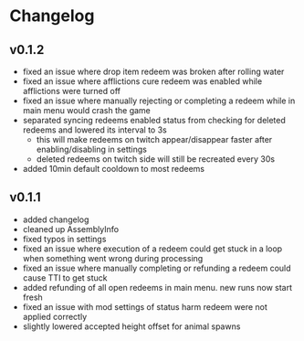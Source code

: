 # Changelog

## v0.1.2

- fixed an issue where drop item redeem was broken after rolling water
- fixed an issue where afflictions cure redeem was enabled while afflictions were turned off
- fixed an issue where manually rejecting or completing a redeem while in main menu would crash the game
- separated syncing redeems enabled status from checking for deleted redeems and lowered its interval to 3s
	- this will make redeems on twitch appear/disappear faster after enabling/disabling in settings
	- deleted redeems on twitch side will still be recreated every 30s
- added 10min default cooldown to most redeems

## v0.1.1

- added changelog
- cleaned up AssemblyInfo
- fixed typos in settings
- fixed an issue where execution of a redeem could get stuck in a loop when something went wrong during processing
- fixed an issue where manually completing or refunding a redeem could cause TTI to get stuck
- added refunding of all open redeems in main menu. new runs now start fresh
- fixed an issue with mod settings of status harm redeem were not applied correctly
- slightly lowered accepted height offset for animal spawns